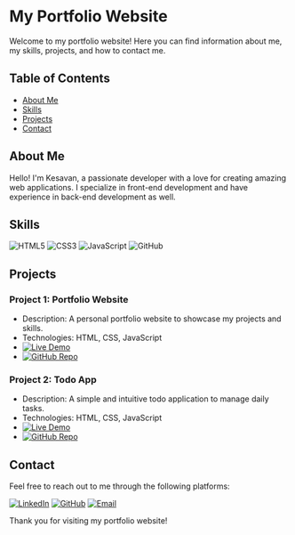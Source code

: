 # My Portfolio Website

Welcome to my portfolio website! Here you can find information about me, my skills, projects, and how to contact me.

## Table of Contents
- [About Me](#about-me)
- [Skills](#skills)
- [Projects](#projects)
- [Contact](#contact)

## About Me

Hello! I'm Kesavan, a passionate developer with a love for creating amazing web applications. I specialize in front-end development and have experience in back-end development as well.

## Skills

![HTML5](https://img.shields.io/badge/-HTML5-E34F26?style=flat-square&logo=html5&logoColor=white)
![CSS3](https://img.shields.io/badge/-CSS3-1572B6?style=flat-square&logo=css3&logoColor=white)
![JavaScript](https://img.shields.io/badge/-JavaScript-F7DF1E?style=flat-square&logo=javascript&logoColor=black)
![GitHub](https://img.shields.io/badge/-GitHub-181717?style=flat-square&logo=github&logoColor=white)

## Projects

### Project 1: Portfolio Website
- Description: A personal portfolio website to showcase my projects and skills.
- Technologies: HTML, CSS, JavaScript
- [![Live Demo](https://img.shields.io/badge/-Live%20Demo-000000?style=for-the-badge&logo=github-pages&logoColor=white)](https://kesavan-29.github.io/portfolio)
- [![GitHub Repo](https://img.shields.io/badge/-GitHub%20Repo-181717?style=for-the-badge&logo=github&logoColor=white)](https://github.com/Kesavan-29/portfolio)

### Project 2: Todo App
- Description: A simple and intuitive todo application to manage daily tasks.
- Technologies: HTML, CSS, JavaScript
- [![Live Demo](https://img.shields.io/badge/-Live%20Demo-000000?style=for-the-badge&logo=github-pages&logoColor=white)](https://kesavan-29.github.io/todo-app)
- [![GitHub Repo](https://img.shields.io/badge/-GitHub%20Repo-181717?style=for-the-badge&logo=github&logoColor=white)](https://github.com/Kesavan-29/todo-app)

## Contact

Feel free to reach out to me through the following platforms:

[![LinkedIn](https://img.shields.io/badge/-LinkedIn-0077B5?style=for-the-badge&logo=linkedin&logoColor=white)](https://www.linkedin.com/in/kesavan-29)
[![GitHub](https://img.shields.io/badge/-GitHub-181717?style=for-the-badge&logo=github&logoColor=white)](https://github.com/Kesavan-29)
[![Email](https://img.shields.io/badge/-Email-D14836?style=for-the-badge&logo=gmail&logoColor=white)](mailto:kesavandurai2003@gmail.com)

Thank you for visiting my portfolio website!
